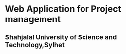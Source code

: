 # Web Application for Project management


## Shahjalal University of Science and Technology,Sylhet


